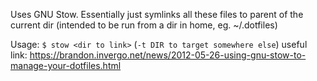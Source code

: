 Uses GNU Stow. Essentially just symlinks all these files to parent of the current dir (intended to be run from a dir in home, eg. ~/.dotfiles) 

Usage:
`$ stow <dir to link>` (`-t DIR to target somewhere else`)
useful link: https://brandon.invergo.net/news/2012-05-26-using-gnu-stow-to-manage-your-dotfiles.html

